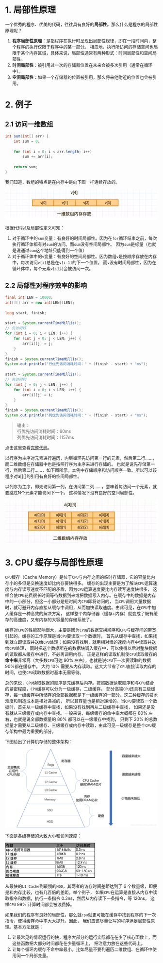 # 1. 局部性原理

一个优秀的程序、优美的代码，往往具有良好的**局部性**。那么什么是程序的局部性原理呢？
1. **程序局部性原理**：是指程序在执行时呈现出局部性规律，即在一段时间内，整个程序的执行仅限于程序中的某一部分。
相应地，执行所访问的存储空间也局限于某个内存区域，具体来说，局部性通常有两种形式：时间局部性和空间局部性。
2. **时间局部性**：被引用过一次的存储器位置在未来会被多次引用（通常在循环中）。
3. **空间局部性**：如果一个存储器的位置被引用，那么将来他附近的位置也会被引用。

# 2. 例子

## 2.1 访问一维数组
```java
int sum(int[] arr) {
    int sum = 0;

    for (int i = 0; i < arr.length; i++)
        sum += arr[i];

    return sum;
}
```
我们知道，数组的特点是在内存中是向下图一样连续存放的。

![一维数组][1d-arr]

根据代码以及局部性定义可知：
1. 对于循环中的`sum`变量：有良好的时间局部性。因为在`for`循环结束之前，每次执行循环体都有对`sum`的访问。而`sum`没有空间局部性。
因为`sum`是标量（也就是说通过`sum`这个地址只能得到一个值）
2. 对于循环体中的`v`变量：有良好的空间局部性。因为数组`v`是按顺序存放在内存中，每次访问`v[i]`总是在`v[i-1]`的下一个位置。
而`v`没有时间局部性，因为在循环体中，每个元素`v[i]`只会被访问一次。

## 2.2 局部性对程序效率的影响
```java
final int LEN = 10000;
int[][] arr = new int[LEN][LEN];

long start, finish;

start = System.currentTimeMillis();
// 先访问行
for (int i = 0; i < LEN; i++) {
    for (int j = 0; j < LEN; j++) {
        arr[i][j] = j;
    }
}
finish = System.currentTimeMillis();
System.out.println("行优先访问消耗时间：" + (finish - start) + "ms");

start = System.currentTimeMillis();
// 先访问列
for (int j = 0; j < LEN; j++) {
    for (int i = 0; i < LEN; i++) {
        arr[i][j] = i;
    }
}
finish = System.currentTimeMillis();
System.out.println("列优先访问消耗时间：" + (finish - start) + "ms");
```
> 输出：  
> 行优先访问消耗时间：60ms  
> 列优先访问消耗时间：1157ms

点击这里查看[完整代码][locality]。

以行序为主序对元素进行遍历，内层循环先访问第一行的元素，然后第二行......，而二维数组在存储器中也是按照行序为主序来进行存储的。
也就是说先存储第一行，然后第二行......，如下图所示。本例中存储顺序和访问顺序一致。所以可以该程序对a[][]的引用有良好的空间局部性。

以列序为主序，即先访问第一列，在访问第二列......，意味着每访问一个元素，就要跳过N个元素才能访问下一个。
这种情况下没有良好的空间局部性。

![二维数组][2d-arr]

# 3. CPU 缓存与局部性原理

`CPU`缓存（Cache Memory）是位于`CPU`与内存之间的临时存储器，它的容量比内存小的多但是交换速度却比内存要快得多。
缓存的出现主要是为了解决`CPU`运算速度与内存读写速度不匹配的矛盾，因为`CPU`运算速度要比内存读写速度快很多，
这样会使`CPU`花费很长时间等待数据到来或把数据写入内存。在缓存中的数据是内存中的一小部分，但这一小部分是短时间内`CPU`即将访问的，
当`CPU`调用大量数据时，就可避开内存直接从缓存中调用，从而加快读取速度。由此可见，在`CPU`中加入缓存是一种高效的解决方案，
这样整个内存储器（缓存+内存）就变成了既有缓存的高速度，又有内存的大容量的存储系统了。

缓存对`CPU`的性能影响很大，主要是因为`CPU`的数据交换顺序和`CPU`与缓存间的带宽引起的。缓存的工作原理是当`CPU`要读取一个数据时，
首先从缓存中查找，如果找到就立即读取并送给`CPU`处理；如果没有找到，就用相对慢的速度内存中读取并送给`CPU`处理，
同时把这个数据所在的数据块调入缓存中，可以使得以后对整块数据的读取都从缓存中进行，不必再调用内存。
正是这样的读取机制使`CPU`读取缓存的**命中率**非常高（大多数`CPU`可达 90% 左右），也就是说`CPU`下一次要读取的数据90%都在缓存中，
大约 10% 需要从内存读取。这大大节省了`CPU`直接读取内存的时间，也使`CPU`读取数据时基本无需等待。

总的来说，`CPU`读取数据的顺序是先缓存后内存。按照数据读取顺序和与`CPU`结合的紧密程度，`CPU`缓存可以分为一级缓存，二级缓存，
部分高端`CPU`还具有三级缓存，每一级缓存中所储存的全部数据都是下一级缓存的一部分，这三种缓存的技术难度和制造成本是相对递减的，
所以其容量也是相对递增的。当`CPU`要读取一个数据时，首先从一级缓存中查找，如果没有找到再从二级缓存中查找，
如果还是没有就从三级缓存或内存中查找。一般来说，每级缓存的命中率大概都在 80% 左右，也就是说全部数据量的 80% 都可以在一级缓存中找到，
只剩下 20% 的总数据量才需要从二级缓存、三级缓存或内存中读取，由此可见一级缓存是整个`CPU`缓存架构中最为重要的部分。

下图给出了计算机存储的整体架构：

![计算机存储架构][storage]

下面是各级存储的大致大小和访问速度：

![各级存储大小和访问速度][performance]

从最快的`L1 Cache`到最慢的`HDD`，其两者的访存时间差距达到了 6 个数量级，即便是和内存比较，也有几百倍的差距。举个例子，
如果`CPU`在运算是直接从内存中读取指令和数据，执行一条指令 0.3ns，然后从内存读下一条指令，等 120ns，
这样`CPU` 99% 计算时间都会被浪费掉。

如果我们的程序有良好的局部性，那么就`cpu`就更可能在缓存中找到程序的下一次指令，使得缓存命中率大大提升。因此，
我们应该尽量让写的程序满足局部性原理。基本方法就是：
1. 让最常见的情况运行的快，程序大部分的运行实际都花在少了核心函数上，而这些函数把大部分时间都花在少量循环上，
把注意力放在这些代码上。
2. 让每个循环内缓存不命中率最小。比如尽量不要列遍历二维数组、在循环中使用同一个局部变量。


[1d-arr]: ../../../res/img/locality-1d-arr.png
[2d-arr]: ../../../res/img/locality-2d-arr.jpg
[locality]: ../../../test/ujava/lang/LocalityTest.java
[storage]: ../../../res/img/locality-storage.png
[performance]: ../../../res/img/locality-performance.png